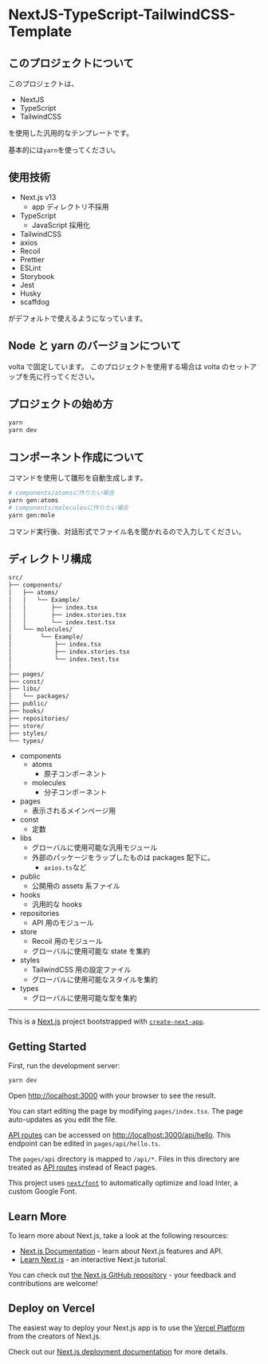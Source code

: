 # NextJS-TypeScript-TailwindCSS-Template

## このプロジェクトについて

このプロジェクトは、

- NextJS
- TypeScript
- TailwindCSS

を使用した汎用的なテンプレートです。

基本的には`yarn`を使ってください。

## 使用技術

- Next.js v13
  - app ディレクトリ不採用
- TypeScript
  - JavaScript 採用化
- TailwindCSS
- axios
- Recoil
- Prettier
- ESLint
- Storybook
- Jest
- Husky
- scaffdog

がデフォルトで使えるようになっています。

## Node と yarn のバージョンについて

volta で固定しています。
このプロジェクトを使用する場合は volta のセットアップを先に行ってください。

## プロジェクトの始め方

```bash
yarn
yarn dev
```

## コンポーネント作成について

コマンドを使用して雛形を自動生成します。

```sh
# components/atomsに作りたい場合
yarn gen:atoms
# components/moleculesに作りたい場合
yarn gen:mole
```

コマンド実行後、対話形式でファイル名を聞かれるので入力してください。

## ディレクトリ構成

```sh
src/
├── components/
│   ├── atoms/
│   │   └── Example/
│   │       ├── index.tsx
│   │       ├── index.stories.tsx
│   │       └── index.test.tsx
│   └── molecules/
│        └── Example/
│            ├── index.tsx
│            ├── index.stories.tsx
│            └── index.test.tsx
│
├── pages/
├── const/
├── libs/
│   └── packages/
├── public/
├── hooks/
├── repositories/
├── store/
├── styles/
└── types/
```

- components
  - atoms
    - 原子コンポーネント
  - molecules
    - 分子コンポーネント
- pages
  - 表示されるメインページ用
- const
  - 定数
- libs
  - グローバルに使用可能な汎用モジュール
  - 外部のパッケージをラップしたものは packages 配下に。
    - `axios.ts`など
- public
  - 公開用の assets 系ファイル
- hooks
  - 汎用的な hooks
- repositories
  - API 用のモジュール
- store
  - Recoil 用のモジュール
  - グローバルに使用可能な state を集約
- styles
  - TailwindCSS 用の設定ファイル
  - グローバルに使用可能なスタイルを集約
- types
  - グローバルに使用可能な型を集約

<hr>

This is a [Next.js](https://nextjs.org/) project bootstrapped with [`create-next-app`](https://github.com/vercel/next.js/tree/canary/packages/create-next-app).

## Getting Started

First, run the development server:

```bash
yarn dev
```

Open [http://localhost:3000](http://localhost:3000) with your browser to see the result.

You can start editing the page by modifying `pages/index.tsx`. The page auto-updates as you edit the file.

[API routes](https://nextjs.org/docs/api-routes/introduction) can be accessed on [http://localhost:3000/api/hello](http://localhost:3000/api/hello). This endpoint can be edited in `pages/api/hello.ts`.

The `pages/api` directory is mapped to `/api/*`. Files in this directory are treated as [API routes](https://nextjs.org/docs/api-routes/introduction) instead of React pages.

This project uses [`next/font`](https://nextjs.org/docs/basic-features/font-optimization) to automatically optimize and load Inter, a custom Google Font.

## Learn More

To learn more about Next.js, take a look at the following resources:

- [Next.js Documentation](https://nextjs.org/docs) - learn about Next.js features and API.
- [Learn Next.js](https://nextjs.org/learn) - an interactive Next.js tutorial.

You can check out [the Next.js GitHub repository](https://github.com/vercel/next.js/) - your feedback and contributions are welcome!

## Deploy on Vercel

The easiest way to deploy your Next.js app is to use the [Vercel Platform](https://vercel.com/new?utm_medium=default-template&filter=next.js&utm_source=create-next-app&utm_campaign=create-next-app-readme) from the creators of Next.js.

Check out our [Next.js deployment documentation](https://nextjs.org/docs/deployment) for more details.
